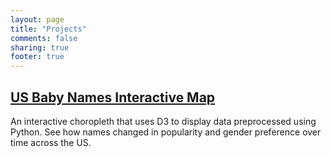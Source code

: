 ```yaml
---
layout: page
title: "Projects"
comments: false
sharing: true
footer: true
---
```


## [US Baby Names Interactive Map](/projects/baby-name-map)

An interactive choropleth that uses D3 to display data preprocessed using Python. See how names changed in popularity and gender preference over time across the US.
